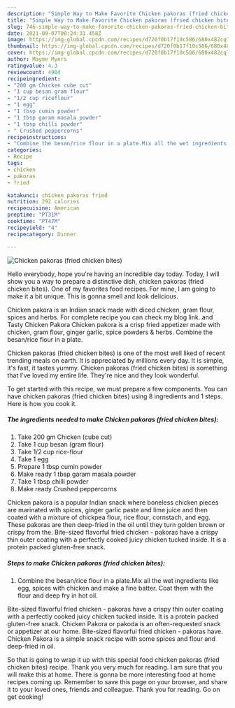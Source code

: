 ```yaml
---
description: "Simple Way to Make Favorite Chicken pakoras (fried chicken bites)"
title: "Simple Way to Make Favorite Chicken pakoras (fried chicken bites)"
slug: 746-simple-way-to-make-favorite-chicken-pakoras-fried-chicken-bites
date: 2021-09-07T00:24:31.458Z
image: https://img-global.cpcdn.com/recipes/d720f0b17f10c586/680x482cq70/chicken-pakoras-fried-chicken-bites-recipe-main-photo.jpg
thumbnail: https://img-global.cpcdn.com/recipes/d720f0b17f10c586/680x482cq70/chicken-pakoras-fried-chicken-bites-recipe-main-photo.jpg
cover: https://img-global.cpcdn.com/recipes/d720f0b17f10c586/680x482cq70/chicken-pakoras-fried-chicken-bites-recipe-main-photo.jpg
author: Mayme Myers
ratingvalue: 4.3
reviewcount: 4904
recipeingredient:
- "200 gm Chicken cube cut"
- "1 cup besan gram flour"
- "1/2 cup riceflour"
- "1 egg"
- "1 tbsp cumin powder"
- "1 tbsp garam masala powder"
- "1 tbsp chilli powder"
- " Crushed peppercorns"
recipeinstructions:
- "Combine the besan/rice flour in a plate.Mix all the wet ingredients like egg, spices with chicken and make a fine batter. Coat them with the flour and deep fry in hot oil."
categories:
- Recipe
tags:
- chicken
- pakoras
- fried

katakunci: chicken pakoras fried 
nutrition: 292 calories
recipecuisine: American
preptime: "PT31M"
cooktime: "PT47M"
recipeyield: "4"
recipecategory: Dinner

---
```



![Chicken pakoras (fried chicken bites)](https://img-global.cpcdn.com/recipes/d720f0b17f10c586/680x482cq70/chicken-pakoras-fried-chicken-bites-recipe-main-photo.jpg)

Hello everybody, hope you're having an incredible day today. Today, I will show you a way to prepare a distinctive dish, chicken pakoras (fried chicken bites). One of my favorites food recipes. For mine, I am going to make it a bit unique. This is gonna smell and look delicious.

Chicken pakora is an Indian snack made with diced chicken, gram flour, spices and herbs. For complete recipe you can check my blog link..and Tasty Chicken Pakora Chicken pakora is a crisp fried appetizer made with chicken, gram flour, ginger garlic, spice powders &amp; herbs. Combine the besan/rice flour in a plate.

Chicken pakoras (fried chicken bites) is one of the most well liked of recent trending meals on earth. It is appreciated by millions every day. It is simple, it's fast, it tastes yummy. Chicken pakoras (fried chicken bites) is something that I've loved my entire life. They're nice and they look wonderful.


To get started with this recipe, we must prepare a few components. You can have chicken pakoras (fried chicken bites) using 8 ingredients and 1 steps. Here is how you cook it.

<!--inarticleads1-->

##### The ingredients needed to make Chicken pakoras (fried chicken bites):

1. Take 200 gm Chicken (cube cut)
1. Take 1 cup besan (gram flour)
1. Take 1/2 cup rice-flour
1. Take 1 egg
1. Prepare 1 tbsp cumin powder
1. Make ready 1 tbsp garam masala powder
1. Take 1 tbsp chilli powder
1. Make ready  Crushed peppercorns


Chicken pakora is a popular Indian snack where boneless chicken pieces are marinated with spices, ginger garlic paste and lime juice and then coated with a mixture of chickpea flour, rice flour, cornstach, and egg. These pakoras are then deep-fried in the oil until they turn golden brown or crispy from the. Bite-sized flavorful fried chicken - pakoras have a crispy thin outer coating with a perfectly cooked juicy chicken tucked inside. It is a protein packed gluten-free snack. 

<!--inarticleads2-->

##### Steps to make Chicken pakoras (fried chicken bites):

1. Combine the besan/rice flour in a plate.Mix all the wet ingredients like egg, spices with chicken and make a fine batter. Coat them with the flour and deep fry in hot oil.


Bite-sized flavorful fried chicken - pakoras have a crispy thin outer coating with a perfectly cooked juicy chicken tucked inside. It is a protein packed gluten-free snack. Chicken Pakora or pakoda is an often-requested snack or appetizer at our home. Bite-sized flavorful fried chicken - pakoras have. Chicken Pakora is a simple snack recipe with some spices and flour and deep-fried in oil. 

So that is going to wrap it up with this special food chicken pakoras (fried chicken bites) recipe. Thank you very much for reading. I am sure that you will make this at home. There is gonna be more interesting food at home recipes coming up. Remember to save this page on your browser, and share it to your loved ones, friends and colleague. Thank you for reading. Go on get cooking!
